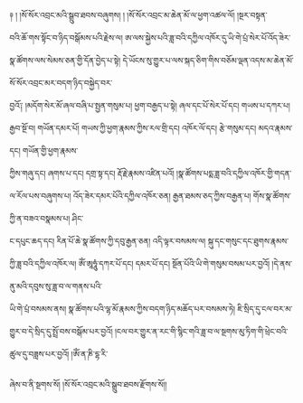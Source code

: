 ﻿  
༈   ། །སོ་སོར་འབྲང་མའི་སྒྲུབ་ཐབས་བཞུགས། ། །སོ་སོར་འབྲང་མ་ཆེན་མོ་ལ་ཕྱག་འཚལ་ལོ། །སྔར་བསྟན་  
བའི་ཆོ་གས་སྟོང་བ་ཉིད་བསྒོམས་པའི་རྗེས་ལ། ཨ་ལས་སྐྱེས་པའི་ཟླ་བའི་དཀྱིལ་འཁོར་དུ་ཡི་གེ་པྲཾ་སེར་པོ་འོད་ཟེར་སྣ་ཚོགས་ལས་སེམས་ཅན་གྱི་དོན་བྱེད་པ་སྟེ། དེ་ཡོངས་སུ་གྱུར་པ་ལས་སྐད་ཅིག་གིས་བཅོམ་ལྡན་འདས་མ་ཆེན་མོ་སོ་སོར་འབྲང་མར་བདག་ཉིད་བསྐྱེད་བར་  
བྱའོ༑ །མདོག་སེར་མོ་ཞལ་བཞི་པ་སྤྱན་གསུམ་པ། ཕྱག་བརྒྱད་པ་སྟེ། ཞལ་དང་པོ་སེར་པོ་དང། གཡས་པ་དཀར་པ། རྒྱབ་སྔོ་བ། གཡོན་དམར་པོ། གཡས་ཀྱི་ཕྱག་རྣམས་ཀྱིས་རལ་གྲི་དང། འཁོར་ལོ་དང། རྩེ་གསུམ་དང། མདའ་རྣམས་དང། གཡོན་གྱི་ཕྱག་རྣམས་  
ཀྱིས་གཞུ་དང། ཞགས་པ་དང། དགྲ་སྟ་དང། རྡོ་རྗེ་རྣམས་འཛིན་པའོ། །སྣ་ཚོགས་པདྨ་ཟླ་བའི་དཀྱིལ་འཁོར་གྱི་གདན་ལ་རོལ་པས་བཞུགས་པ། འོད་ཟེར་དམར་པོའི་དཀྱིལ་འཁོར་ཅན། རྒྱན་ཐམས་ཅད་ཀྱིས་བརྒྱན་པ། གོས་སྣ་ཚོགས་ཀྱི་ན་བཟའ་བསྣམས་པ། ཤིང་  
ང་དཔུང་ཆད་དང། རིན་པོ་ཆེ་སྣ་ཚོགས་ཀྱི་དབུ་རྒྱན་ཅན། འདི་ལྟར་བསམས་ལ། སྐུ་དང་གསུང་དང་ཐུགས་རྣམས་ཀྱི་ཟླ་བའི་དཀྱིལ་འཁོར་ལ། ཨོཾ་ཨཱཧཱུཾ་དཀར་པོ་དང། དམར་པོ་དང། སྔོན་པོའི་ཡི་གེ་གསུམ་བསམ་པར་བྱའོ། །དེ་ནས་ནུ་མའི་དབུས་སུ་ཟླ་བ་ལ་གནས་པའི་  
ཡི་གེ་པྲཾ་བསམས་ནས། སྣ་ཚོགས་པའི་ལྷ་མོ་རྣམས་ཀྱིས་བདག་ཉིད་མཆོད་པར་བསམས་ཏེ། ཇི་སྲིད་དུ་ངལ་བར་མ་གྱུར་བ་དེ་སྲིད་དུ་སྤྲོ་བས་བསྒོམ་པར་བྱའོ། །ངལ་བར་གྱུར་ན་རང་གི་སྙིང་གའི་ཟླ་བ་ལ་སྔགས་མུ་ཏིག་གི་ཕྲེང་བའི་ཚུལ་དུ་བཟླས་པར་བྱའོ། །ཨོཾ་ན་ཎི་དྷ་རི་  
  
ཞེས་བ་ནི་སྔགས་སོ། །སོ་སོར་འབྲང་མའི་སྒྲུབ་ཐབས་རྫོགས་སོ།།  
  
  
